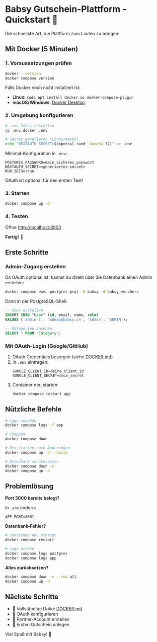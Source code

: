 # Babsy Gutschein-Plattform - Quickstart 🚀

Die schnellste Art, die Plattform zum Laufen zu bringen!

## Mit Docker (5 Minuten)

### 1. Voraussetzungen prüfen

```bash
docker --version
docker compose version
```

Falls Docker noch nicht installiert ist:
- **Linux**: `sudo apt install docker.io docker-compose-plugin`
- **macOS/Windows**: [Docker Desktop](https://www.docker.com/products/docker-desktop/)

### 2. Umgebung konfigurieren

```bash
# .env-Datei erstellen
cp .env.docker .env

# Secret generieren (Linux/macOS)
echo "NEXTAUTH_SECRET=$(openssl rand -base64 32)" >> .env
```

Minimal-Konfiguration in `.env`:

```env
POSTGRES_PASSWORD=mein_sicheres_passwort
NEXTAUTH_SECRET=<generiertes-secret>
RUN_SEED=true
```

OAuth ist optional für den ersten Test!

### 3. Starten

```bash
docker compose up -d
```

### 4. Testen

Öffne [http://localhost:3000](http://localhost:3000)

**Fertig!** 🎉

## Erste Schritte

### Admin-Zugang erstellen

Da OAuth optional ist, kannst du direkt über die Datenbank einen Admin erstellen:

```bash
docker compose exec postgres psql -U babsy -d babsy_vouchers
```

Dann in der PostgreSQL-Shell:

```sql
-- User erstellen
INSERT INTO "User" (id, email, name, role)
VALUES ('admin-1', 'admin@babsy.ch', 'Admin', 'ADMIN');

-- Kategorien ansehen
SELECT * FROM "Category";
```

### Mit OAuth-Login (Google/GitHub)

1. OAuth Credentials besorgen (siehe [DOCKER.md](DOCKER.md))
2. In `.env` eintragen:
   ```env
   GOOGLE_CLIENT_ID=deine_client_id
   GOOGLE_CLIENT_SECRET=dein_secret
   ```
3. Container neu starten:
   ```bash
   docker compose restart app
   ```

## Nützliche Befehle

```bash
# Logs ansehen
docker compose logs -f app

# Stoppen
docker compose down

# Neu starten nach Änderungen
docker compose up -d --build

# Datenbank zurücksetzen
docker compose down -v
docker compose up -d
```

## Problemlösung

**Port 3000 bereits belegt?**

In `.env` ändern:
```env
APP_PORT=3001
```

**Datenbank-Fehler?**

```bash
# Container neu starten
docker compose restart

# Logs prüfen
docker compose logs postgres
docker compose logs app
```

**Alles zurücksetzen?**

```bash
docker compose down -v --rmi all
docker compose up -d
```

## Nächste Schritte

- 📖 Vollständige Doku: [DOCKER.md](DOCKER.md)
- 🔐 OAuth konfigurieren
- 🎨 Partner-Account erstellen
- 🎫 Ersten Gutschein anlegen

Viel Spaß mit Babsy! 🎉
